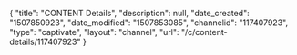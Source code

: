 {
    "title": "CONTENT Details",
    "description": null,
    "date_created": "1507850923",
    "date_modified": "1507853085",
    "channelid": "117407923",
    "type": "captivate",
    "layout": "channel",
    "url": "\/c\/content-details\/117407923"
}